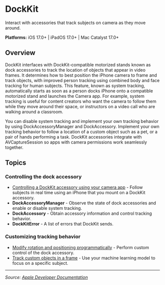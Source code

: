 # DockKit

Interact with accessories that track subjects on camera as they move around.

**Platforms:** iOS 17.0+ | iPadOS 17.0+ | Mac Catalyst 17.0+

## Overview

DockKit interfaces with DockKit-compatible motorized stands known as dock accessories to track the location of objects that appear in video frames. It determines how to best position the iPhone camera to frame and track objects, with improved person tracking using combined body and face tracking for human subjects. This feature, known as system tracking, automatically starts as soon as a person docks iPhone onto a compatible motorized stand and launches the Camera app. For example, system tracking is useful for content creators who want the camera to follow them while they move around their space, or instructors on a video call who are walking around a classroom.

You can disable system tracking and implement your own tracking behavior by using DockAccessoryManager and DockAccessory. Implement your own tracking behavior to follow a location of a custom object such as a pet, or a pair of hands performing a task. DockKit accessories integrate with AVCaptureSession so apps with camera permissions work seamlessly together.

## Topics

### Controlling the dock accessory
- [Controlling a DockKit accessory using your camera app](https://developer.apple.com/documentation/dockkit/controlling-a-dockkit-accessory-using-your-camera-app) - Follow subjects in real time using an iPhone that you mount on a DockKit accessory.
- **DockAccessoryManager** - Observe the state of dock accessories and enable or disable system tracking.
- **DockAccessory** - Obtain accessory information and control tracking behavior.
- **DockKitError** - A list of errors that DockKit sends.

### Customizing tracking behavior
- [Modify rotation and positioning programmatically](https://developer.apple.com/documentation/dockkit/modify-rotation-and-positioning-programmatically) - Perform custom control of the dock accessory.
- [Track custom objects in a frame](https://developer.apple.com/documentation/dockkit/track-custom-objects-in-a-frame) - Use your machine learning model to focus on a specific subject.

---

*Source: [Apple Developer Documentation](https://developer.apple.com/documentation/DockKit)*